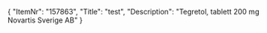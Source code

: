 {
  "ItemNr": "157863",
  "Title": "test",
  "Description": "Tegretol, tablett 200 mg Novartis Sverige AB"
}